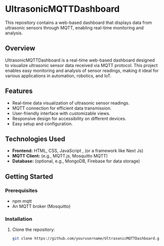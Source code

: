 # UltrasonicMQTTDashboard
This repository contains a web-based dashboard that displays data from ultrasonic sensors through MQTT, enabling real-time monitoring and analysis.

## Overview

UltrasonicMQTTDashboard is a real-time web-based dashboard designed to visualize ultrasonic sensor data received via MQTT protocol. This project enables easy monitoring and analysis of sensor readings, making it ideal for various applications in automation, robotics, and IoT.

## Features

- Real-time data visualization of ultrasonic sensor readings.
- MQTT connection for efficient data transmission.
- User-friendly interface with customizable views.
- Responsive design for accessibility on different devices.
- Easy setup and configuration.

## Technologies Used

- **Frontend:** HTML, CSS, JavaScript , (or a framework like Next Js)
- **MQTT Client:** (e.g., MQTT.js, Mosquitto MQTT)
- **Database:** (optional, e.g., MongoDB, Firebase for data storage)

## Getting Started

### Prerequisites

- npm mqtt
- An MQTT broker (Mosquitto)

### Installation

1. Clone the repository:
   ```bash
   git clone https://github.com/yourusername/UltrasonicMQTTDashboard.git
